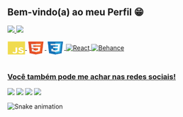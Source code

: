 ## Bem-vindo(a) ao meu Perfil 😁

 <div>
  <a href="https://github.com/alex-angelos/">
  <img height="180em" src="https://github-readme-stats.vercel.app/api?username=alex-angelos&show_icons=true&theme=tokyonight&include_all_commits=true&count_private=true"/>
  <img height="180em" src="https://github-readme-stats.vercel.app/api/top-langs/?username=alex-angelos&layout=compact&langs_count=6&theme=tokyonight"/>
</div>
<div style="display: inline_block"><br>
  <img align="center" alt="Js" height="30" width="40" src="https://raw.githubusercontent.com/devicons/devicon/master/icons/javascript/javascript-plain.svg">
  <img align="center" alt="HTML" height="30" width="40" src="https://raw.githubusercontent.com/devicons/devicon/master/icons/html5/html5-original.svg">
  <img align="center" alt="CSS" height="30" width="40" src="https://raw.githubusercontent.com/devicons/devicon/master/icons/css3/css3-original.svg">
  <img align="center" alt="React" height="30" width="40" src=https://cdn.jsdelivr.net/gh/devicons/devicon/icons/react/react-original.svg />
  <img align="center" alt="Behance" height="30" width="40" src="https://cdn.jsdelivr.net/gh/devicons/devicon/icons/behance/behance-original.svg" />
</div>
 
 <br>
 
  ### Você também pode me achar nas redes sociais!
 
<div> 
  <a href="https://instagram.com/angelosalex" target="_blank"><img src="https://img.shields.io/badge/-Instagram-%23E4405F?style=for-the-badge&logo=instagram&logoColor=white" target="_blank"></a>
  <a href ="mailto:alex_angelos@hotmail.com"><img src="https://img.shields.io/badge/-Hotmail-red%23333?style=for-the-badge" target="_blank"></a>
  <a href="https://www.linkedin.com/in/alex-angelos-99ba64116" target="_blank"><img src="https://img.shields.io/badge/-LinkedIn-%230077B5?style=for-the-badge&logo=linkedin&logoColor=white" target="_blank"></a>
  <a href ="https://www.behance.net/alexangelos"><img src="https://img.shields.io/badge/-Behance-blue?style=for-the-badge" target="_blank"/></a>
 
  ![Snake animation](https://github.com/alex-angelos/alex-angelos/blob/output/github-contribution-grid-snake.svg)

</div>
